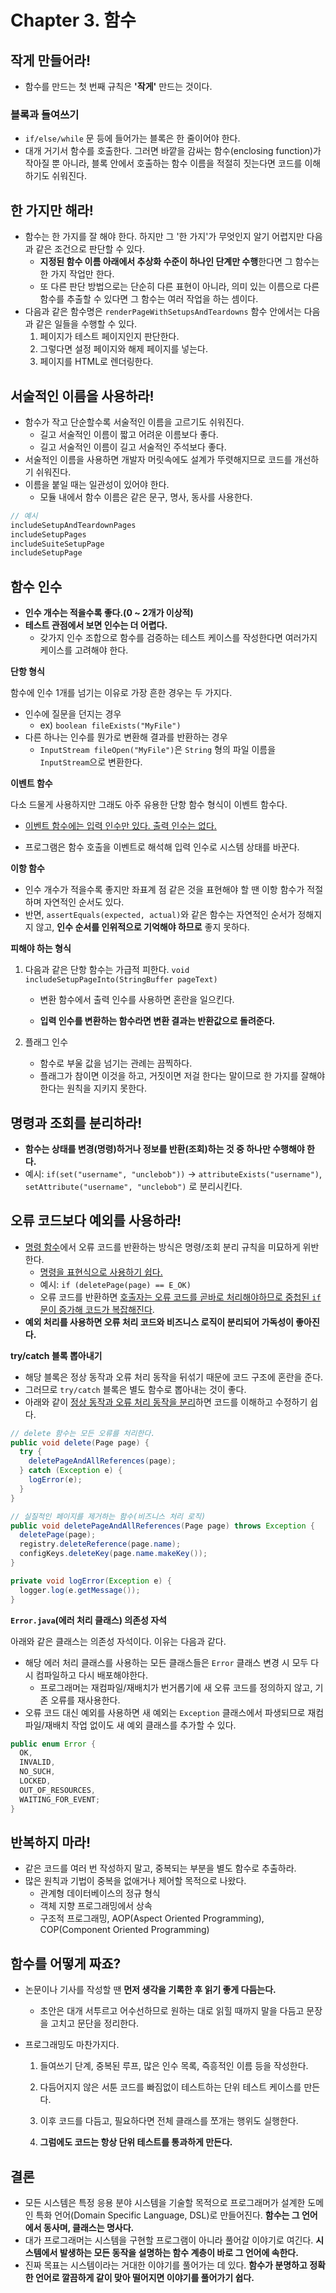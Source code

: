 # Chapter 3. 함수

## 작게 만들어라!

* 함수를 만드는 첫 번째 규칙은 **'작게'** 만드는 것이다.

### 블록과 들여쓰기

* `if/else/while` 문 등에 들어가는 블록은 한 줄이어야 한다. 
* 대개 거기서 함수를 호출한다. 그러면 바깥을 감싸는 함수(enclosing function)가 작아질 뿐 아니라, 블록 안에서 호출하는 함수 이름을 적절히 짓는다면 코드를 이해하기도 쉬워진다.



## 한 가지만 해라!

* 함수는 한 가지를 잘 해야 한다. 하지만 그 '한 가지'가 무엇인지 알기 어렵지만 다음과 같은 조건으로 판단할 수 있다. 
  * **지정된 함수 이름 아래에서 추상화 수준이 하나인 단계만 수행**한다면 그 함수는 한 가지 작업만 한다.
  * 또 다른 판단 방법으로는 단순히 다른 표현이 아니라, 의미 있는 이름으로 다른 함수를 추출할 수 있다면 그 함수는 여러 작업을 하는 셈이다.
* 다음과 같은 함수명은 `renderPageWithSetupsAndTeardowns` 함수 안에서는 다음과 같은 일들을 수행할 수 있다.
  1. 페이지가 테스트 페이지인지 판단한다. 
  2. 그렇다면 설정 페이지와 해제 페이지를 넣는다.
  3. 페이지를 HTML로 렌더링한다.



## 서술적인 이름을 사용하라!

* 함수가 작고 단순할수록 서술적인 이름을 고르기도 쉬워진다.
  * 길고 서술적인 이름이 짧고 어려운 이름보다 좋다.
  * 길고 서술적인 이름이 길고 서술적인 주석보다 좋다.
* 서술적인 이름을 사용하면 개발자 머릿속에도 설계가 뚜렷해지므로 코드를 개선하기 쉬워진다.
* 이름을 붙일 때는 일관성이 있어야 한다.
  * 모듈 내에서 함수 이름은 같은 문구, 명사, 동사를 사용한다.

```java
// 예시
includeSetupAndTeardownPages
includeSetupPages
includeSuiteSetupPage
includeSetupPage
```



## 함수 인수

* **인수 개수는 적을수록 좋다.(0 ~ 2개가 이상적)**
* **테스트 관점에서 보면 인수는 더 어렵다.** 
  * 갖가지 인수 조합으로 함수를 검증하는 테스트 케이스를 작성한다면 여러가지 케이스를 고려해야 한다.



**단항 형식**

함수에 인수 1개를 넘기는 이유로 가장 흔한 경우는 두 가지다.

* 인수에 질문을 던지는 경우
  * ex) `boolean fileExists("MyFile")`
* 다른 하나는 인수를 뭔가로 변환해 결과를 반환하는 경우
  * `InputStream fileOpen("MyFile")`은 `String` 형의 파일 이름을 `InputStream`으로 변환한다.



**이벤트 함수**

다소 드물게 사용하지만 그래도 아주 유용한 단항 함수 형식이 이벤트 함수다. 

* <u>이벤트 함수에는 입력 인수만 있다. 출력 인수는 없다.</u> 

* 프로그램은 함수 호출을 이벤트로 해석해 입력 인수로 시스템 상태를 바꾼다.



**이항 함수**

* 인수 개수가 적을수록 좋지만 좌표계 점 같은 것을 표현해야 할 땐 이항 함수가 적절하며 자연적인 순서도 있다.
* 반면, `assertEquals(expected, actual)`와 같은 함수는 자연적인 순서가 정해지지 않고, **인수 순서를 인위적으로 기억해야 하므로** 좋지 못하다.



**피해야 하는 형식**

1. 다음과 같은 단항 함수는 가급적 피한다. `void includeSetupPageInto(StringBuffer pageText)`

   * 변환 함수에서 출력 인수를 사용하면 혼란을 일으킨다.

   * **입력 인수를 변환하는 함수라면 변환 결과는 반환값으로 돌려준다.**

2. 플래그 인수

   * 함수로 부울 값을 넘기는 관례는 끔찍하다.
   * 플래그가 참이면 이것을 하고, 거짓이면 저걸 한다는 말이므로 한 가지를 잘해야 한다는 원칙을 지키지 못한다.



## 명령과 조회를 분리하라!

* **함수는 상태를 변경(명령)하거나 정보를 반환(조회)하는 것 중 하나만 수행해야 한다.**
* 예시: `if(set("username", "unclebob"))` -> `attributeExists("username")`, `setAttribute("username", "unclebob")` 로 분리시킨다.



## 오류 코드보다 예외를 사용하라!

* <u>명령 함수</u>에서 오류 코드를 반환하는 방식은 명령/조회 분리 규칙을 미묘하게 위반한다.
  * <u>명령을 표현식으로 사용하기 쉽다.</u>
  * 예시: `if (deletePage(page) == E_OK)`
  * 오류 코드를 반환하면 <u>호출자는 오류 코드를 곧바로 처리해야하므로 중첩된 `if` 문이 증가해 코드가 복잡해진다</u>.
* **예외 처리를 사용하면 오류 처리 코드와 비즈니스 로직이 분리되어 가독성이 좋아진다.**



**try/catch 블록 뽑아내기**

* 해당 블록은 정상 동작과 오류 처리 동작을 뒤섞기 때문에 코드 구조에 혼란을 준다.
* 그러므로 `try/catch` 블록은 별도 함수로 뽑아내는 것이 좋다.
* 아래와 같이 <u>정상 동작과 오류 처리 동작을 분리</u>하면 코드를 이해하고 수정하기 쉽다. 

```java
// delete 함수는 모든 오류를 처리한다.
public void delete(Page page) {
  try {
    deletePageAndAllReferences(page);
  } catch (Exception e) {
    logError(e);
  }
}

// 실질적인 페이지를 제거하는 함수(비즈니스 처리 로직)
public void deletePageAndAllReferences(Page page) throws Exception {
  deletePage(page);
  registry.deleteReference(page.name);
  configKeys.deleteKey(page.name.makeKey());
}

private void logError(Exception e) {
  logger.log(e.getMessage());
}
```



**`Error.java`(에러 처리 클래스) 의존성 자석**

아래와 같은 클래스는 의존성 자석이다. 이유는 다음과 같다.

* 해당 에러 처리 클래스를 사용하는 모든 클래스들은 `Error` 클래스 변경 시 모두 다시 컴파일하고 다시 배포해야한다.
  * 프로그래머는 재컴파일/재배치가 번거롭기에 새 오류 코드를 정의하지 않고, 기존 오류를 재사용한다.
* 오류 코드 대신 예외를 사용하면 새 예외는 `Exception` 클래스에서 파생되므로 재컴파일/재배치 작업 없이도 새 예외 클래스를 추가할 수 있다.

```java
public enum Error {
  OK,
  INVALID,
  NO_SUCH,
  LOCKED,
  OUT_OF_RESOURCES,
  WAITING_FOR_EVENT;
}
```



## 반복하지 마라!

* 같은 코드를 여러 번 작성하지 말고, 중복되는 부분을 별도 함수로 추출하라.
* 많은 원칙과 기법이 중복을 없애거나 제어할 목적으로 나왔다.
  * 관계형 데이터베이스의 정규 형식
  * 객체 지향 프로그래밍에서 상속
  * 구조적 프로그래밍, AOP(Aspect Oriented Programming), COP(Component Oriented Programming)



## 함수를 어떻게 짜죠?

* 논문이나 기사를 작성할 땐 **먼저 생각을 기록한 후 읽기 좋게 다듬는다.** 

  * 초안은 대개 서투르고 어수선하므로 원하는 대로 읽힐 때까지 말을 다듬고 문장을 고치고 문단을 정리한다.

* 프로그래밍도 마찬가지다.

  1. 들여쓰기 단계, 중복된 루프, 많은 인수 목록, 즉흥적인 이름 등을 작성한다.

  2. 다듬어지지 않은 서툰 코드를 빠짐없이 테스트하는 단위 테스트 케이스를 만든다.
  3. 이후 코드를 다듬고, 필요하다면 전체 클래스를 쪼개는 행위도 실행한다.
  4. **그럼에도 코드는 항상 단위 테스트를 통과하게 만든다.**



## 결론

* 모든 시스템은 특정 응용 분야 시스템을 기술할 목적으로 프로그래머가 설계한 도메인 특화 언어(Domain Specific Language, DSL)로 만들어진다. **함수는 그 언어에서 동사며, 클래스는 명사다.**
* 대가 프로그래머는 시스템을 구현할 프로그램이 아니라 풀어갈 이야기로 여긴다. **시스템에서 발생하는 모든 동작을 설명하는 함수 계층이 바로 그 언어에 속한다.**
* 진짜 목표는 시스템이라는 거대한 이야기를 풀어가는 데 있다. **함수가 분명하고 정확한 언어로 깔끔하게 같이 맞아 떨어지면 이야기를 풀어가기 쉽다.**